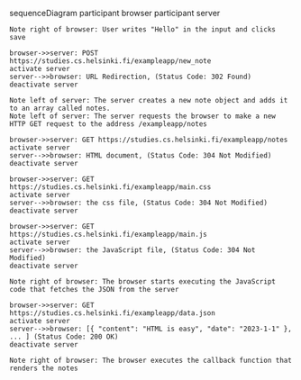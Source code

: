 sequenceDiagram
    participant browser
    participant server

    Note right of browser: User writes "Hello" in the input and clicks save

    browser->>server: POST https://studies.cs.helsinki.fi/exampleapp/new_note
    activate server
    server-->>browser: URL Redirection, (Status Code: 302 Found)
    deactivate server

    Note left of server: The server creates a new note object and adds it to an array called notes.
    Note left of server: The server requests the browser to make a new HTTP GET request to the address /exampleapp/notes

    browser->>server: GET https://studies.cs.helsinki.fi/exampleapp/notes
    activate server
    server-->>browser: HTML document, (Status Code: 304 Not Modified)
    deactivate server

    browser->>server: GET https://studies.cs.helsinki.fi/exampleapp/main.css
    activate server
    server-->>browser: the css file, (Status Code: 304 Not Modified)
    deactivate server

    browser->>server: GET https://studies.cs.helsinki.fi/exampleapp/main.js
    activate server
    server-->>browser: the JavaScript file, (Status Code: 304 Not Modified)
    deactivate server

    Note right of browser: The browser starts executing the JavaScript code that fetches the JSON from the server

    browser->>server: GET https://studies.cs.helsinki.fi/exampleapp/data.json
    activate server
    server-->>browser: [{ "content": "HTML is easy", "date": "2023-1-1" }, ... ] (Status Code: 200 OK)
    deactivate server

    Note right of browser: The browser executes the callback function that renders the notes
